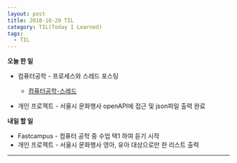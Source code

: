 ```yaml
---
layout: post
title: 2018-10-29 TIL
category: TIL(Today I Learned)
tags:
  - TIL
---
```




**오늘 한 일**

- 컴퓨터공학 - 프로세스와 스레드 포스팅

  - [컴퓨터공학-스레드](https://kwonsoonwoo.github.io/%EC%BB%B4%ED%93%A8%ED%84%B0%20%EA%B3%B5%ED%95%99/2018/10/26/cs-with-python-%ED%94%84%EB%A1%9C%EC%84%B8%EC%8A%A4.html)
- 개인 프로젝트 - 서울시 문화행사 openAPI에 접근 및 json파일 출력 완료

**내일 할 일**

- Fastcampus - 컴퓨터 공학 중 수업 택1 하여 듣기 시작
- 개인 프로젝트 - 서울시 문화행사 영아, 유아 대상으로만 한 리스트 출력

---



